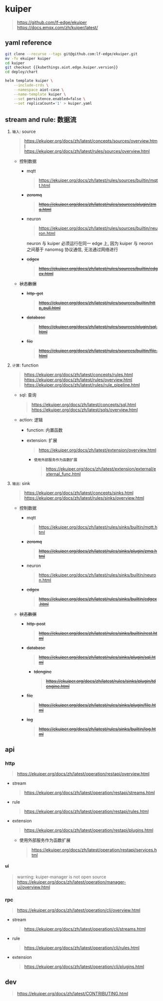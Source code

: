 # kuiper

> https://github.com/lf-edge/ekuiper <br/>
https://docs.emqx.com/zh/kuiper/latest/

## yaml reference

```bash
git clone --recurse --tags git@github.com:lf-edge/ekuiper.git
mv -fv ekuiper kuiper
cd kuiper
git checkout {{kubethings.aiot.edge.kuiper.version}}
cd deploy/chart

helm template kuiper \
    --include-crds \
    --namespace aiot-case \
    --name-template kuiper \
    --set persistence.enabled=false \
    --set replicaCount='1' > kuiper.yaml
```

## stream and rule: 数据流

1. `输入`: source

    > https://ekuiper.org/docs/zh/latest/concepts/sources/overview.html <br/>
    https://ekuiper.org/docs/zh/latest/rules/sources/overview.html

    - 控制数据

        - mqtt

            > https://ekuiper.org/docs/zh/latest/rules/sources/builtin/mqtt.html

        <strike>

        - zeromq

            > https://ekuiper.org/docs/zh/latest/rules/sources/plugin/zmq.html

        </strike>

        - neuron

            > https://ekuiper.org/docs/zh/latest/rules/sources/builtin/neuron.html

            neuron 与 kuiper 必须运行在同一 edge 上, 因为 kuiper 与 neoron 之间基于 nanomsg 协议通信, 无法通过网络进行

        <strike>

        - edgex

            > https://ekuiper.org/docs/zh/latest/rules/sources/builtin/edgex.html

        </strike>

    <strike>

    - 状态数据

        - http-get

            > https://ekuiper.org/docs/zh/latest/rules/sources/builtin/http_pull.html

        - database

            > https://ekuiper.org/docs/zh/latest/rules/sources/plugin/sql.html

        - file

            > https://ekuiper.org/docs/zh/latest/rules/sources/builtin/file.html

    </strike>

2. `计算`: function

    > https://ekuiper.org/docs/zh/latest/concepts/rules.html <br/>
    https://ekuiper.org/docs/zh/latest/rules/overview.html <br/>
    https://ekuiper.org/docs/zh/latest/rules/rule_pipeline.html

    - sql: 查询

        > https://ekuiper.org/docs/zh/latest/concepts/sql.html <br/>
        https://ekuiper.org/docs/zh/latest/sqls/overview.html

    - action: 逻辑

        - function: 内置函数

        - extension: 扩展

            > https://ekuiper.org/docs/zh/latest/extension/overview.html

            - `使用外部服务作为函数扩展`

                > https://ekuiper.org/docs/zh/latest/extension/external/external_func.html

3. `输出`: sink

    > https://ekuiper.org/docs/zh/latest/concepts/sinks.html <br/>
    https://ekuiper.org/docs/zh/latest/rules/sinks/overview.html

    - 控制数据

        - mqtt

            > https://ekuiper.org/docs/zh/latest/rules/sinks/builtin/mqtt.html

        <strike>

        - zeromq

            > https://ekuiper.org/docs/zh/latest/rules/sinks/plugin/zmq.html

        </strike>

        - neuron

            > https://ekuiper.org/docs/zh/latest/rules/sinks/builtin/neuron.html

        <strike>

        - edgex

            > https://ekuiper.org/docs/zh/latest/rules/sinks/builtin/edgex.html

        </strike>

    <strike>

    - 状态数据

        - http-post

            > https://ekuiper.org/docs/zh/latest/rules/sinks/builtin/rest.html

        - database

            > https://ekuiper.org/docs/zh/latest/rules/sinks/plugin/sql.html

            - tdengine

                > https://ekuiper.org/docs/zh/latest/rules/sinks/plugin/tdengine.html

        - file

            > https://ekuiper.org/docs/zh/latest/rules/sinks/plugin/file.html

        - log

            > https://ekuiper.org/docs/zh/latest/rules/sinks/builtin/log.html

    </strike>

## api

### http

> https://ekuiper.org/docs/zh/latest/operation/restapi/overview.html

- stream

    > https://ekuiper.org/docs/zh/latest/operation/restapi/streams.html

- rule

    > https://ekuiper.org/docs/zh/latest/operation/restapi/rules.html

- extension

    > https://ekuiper.org/docs/zh/latest/operation/restapi/plugins.html

    - 使用外部服务作为函数扩展

        > https://ekuiper.org/docs/zh/latest/operation/restapi/services.html

#### ui

> warning: kuiper-manager is not open source <br/>
https://ekuiper.org/docs/zh/latest/operation/manager-ui/overview.html

### rpc

> https://ekuiper.org/docs/zh/latest/operation/cli/overview.html

- stream

    > https://ekuiper.org/docs/zh/latest/operation/cli/streams.html

- rule

    > https://ekuiper.org/docs/zh/latest/operation/cli/rules.html

- extension

    > https://ekuiper.org/docs/zh/latest/operation/cli/plugins.html

## dev

> https://ekuiper.org/docs/zh/latest/CONTRIBUTING.html
